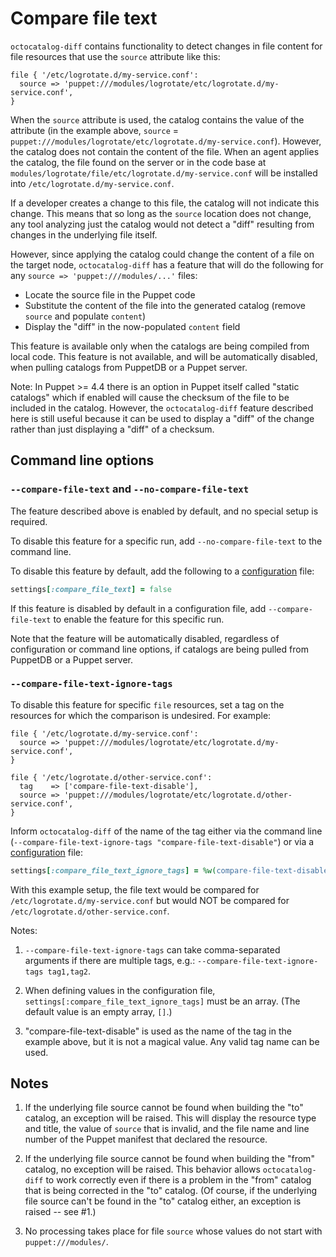 # Compare file text

`octocatalog-diff` contains functionality to detect changes in file content for file resources that use the `source` attribute like this:

```
file { '/etc/logrotate.d/my-service.conf':
  source => 'puppet:///modules/logrotate/etc/logrotate.d/my-service.conf',
}
```

When the `source` attribute is used, the catalog contains the value of the attribute (in the example above, `source` = `puppet:///modules/logrotate/etc/logrotate.d/my-service.conf`). However, the catalog does not contain the content of the file. When an agent applies the catalog, the file found on the server or in the code base at `modules/logrotate/file/etc/logrotate.d/my-service.conf` will be installed into `/etc/logrotate.d/my-service.conf`.

If a developer creates a change to this file, the catalog will not indicate this change. This means that so long as the `source` location does not change, any tool analyzing just the catalog would not detect a "diff" resulting from changes in the underlying file itself.

However, since applying the catalog could change the content of a file on the target node, `octocatalog-diff` has a feature that will do the following for any `source => 'puppet:///modules/...'` files:

- Locate the source file in the Puppet code
- Substitute the content of the file into the generated catalog (remove `source` and populate `content`)
- Display the "diff" in the now-populated `content` field

This feature is available only when the catalogs are being compiled from local code. This feature is not available, and will be automatically disabled, when pulling catalogs from PuppetDB or a Puppet server.

Note: In Puppet >= 4.4 there is an option in Puppet itself called "static catalogs" which if enabled will cause the checksum of the file to be included in the catalog. However, the `octocatalog-diff` feature described here is still useful because it can be used to display a "diff" of the change rather than just displaying a "diff" of a checksum.
## Command line options

### `--compare-file-text` and `--no-compare-file-text`

The feature described above is enabled by default, and no special setup is required.

To disable this feature for a specific run, add `--no-compare-file-text` to the command line.

To disable this feature by default, add the following to a [configuration](/doc/configuration.md) file:

```ruby
settings[:compare_file_text] = false
```

If this feature is disabled by default in a configuration file, add `--compare-file-text` to enable the feature for this specific run.

Note that the feature will be automatically disabled, regardless of configuration or command line options, if catalogs are being pulled from PuppetDB or a Puppet server.

### `--compare-file-text-ignore-tags`

To disable this feature for specific `file` resources, set a tag on the resources for which the comparison is undesired. For example:

```
file { '/etc/logrotate.d/my-service.conf':
  source => 'puppet:///modules/logrotate/etc/logrotate.d/my-service.conf',
}

file { '/etc/logrotate.d/other-service.conf':
  tag    => ['compare-file-text-disable'],
  source => 'puppet:///modules/logrotate/etc/logrotate.d/other-service.conf',
}
```

Inform `octocatalog-diff` of the name of the tag either via the command line (`--compare-file-text-ignore-tags "compare-file-text-disable"`) or via a [configuration](/doc/configuration.md) file:

```ruby
settings[:compare_file_text_ignore_tags] = %w(compare-file-text-disable)
```

With this example setup, the file text would be compared for `/etc/logrotate.d/my-service.conf` but would NOT be compared for `/etc/logrotate.d/other-service.conf`.

Notes:

1. `--compare-file-text-ignore-tags` can take comma-separated arguments if there are multiple tags, e.g.: `--compare-file-text-ignore-tags tag1,tag2`.

1. When defining values in the configuration file, `settings[:compare_file_text_ignore_tags]` must be an array. (The default value is an empty array, `[]`.)

1. "compare-file-text-disable" is used as the name of the tag in the example above, but it is not a magical value. Any valid tag name can be used.

## Notes

1. If the underlying file source cannot be found when building the "to" catalog, an exception will be raised. This will display the resource type and title, the value of `source` that is invalid, and the file name and line number of the Puppet manifest that declared the resource.

1. If the underlying file source cannot be found when building the "from" catalog, no exception will be raised. This behavior allows `octocatalog-diff` to work correctly even if there is a problem in the "from" catalog that is being corrected in the "to" catalog. (Of course, if the underlying file source can't be found in the "to" catalog either, an exception is raised -- see #1.)

1. No processing takes place for file `source` whose values do not start with `puppet:///modules/`.
